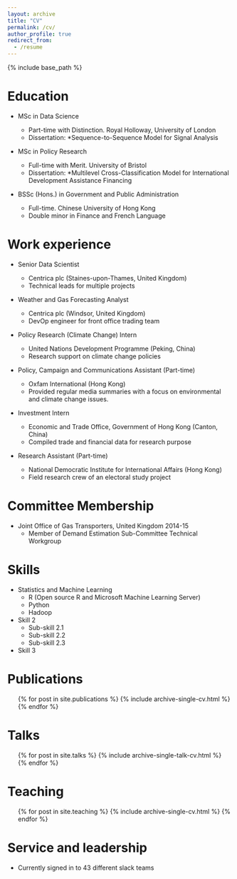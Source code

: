 ```yaml
---
layout: archive
title: "CV"
permalink: /cv/
author_profile: true
redirect_from:
  - /resume
---
```


{% include base_path %}

Education
======
* MSc in Data Science
  * Part-time with Distinction. Royal Holloway, University of London
  * Dissertation: *Sequence-to-Sequence Model for Signal Analysis

* MSc in Policy Research
  * Full-time with Merit. University of Bristol
  * Dissertation: *Multilevel Cross-Classification Model for International Development Assistance Financing

* BSSc (Hons.) in Government and Public Administration
  * Full-time. Chinese University of Hong Kong
  * Double minor in Finance and French Language 

Work experience
======
* Senior Data Scientist
  * Centrica plc (Staines-upon-Thames, United Kingdom)
  * Technical leads for multiple projects
  
* Weather and Gas Forecasting Analyst
  * Centrica plc (Windsor, United Kingdom)
  * DevOp engineer for front office trading team
  
* Policy Research (Climate Change) Intern
  * United Nations Development Programme (Peking, China)
  * Research support on climate change policies
  
* Policy, Campaign and Communications Assistant (Part-time)
  * Oxfam International (Hong Kong)
  * Provided regular media summaries with a focus on environmental and climate change issues.
  
* Investment Intern
  * Economic and Trade Office, Government of Hong Kong (Canton, China)
  * Compiled trade and financial data for research purpose
  
* Research Assistant (Part-time)
  * National Democratic Institute for International Affairs (Hong Kong)
  * Field research crew of an electoral study project
  
Committee Membership
======
* Joint Office of Gas Transporters, United Kingdom 2014-15
  * Member of Demand Estimation Sub-Committee Technical Workgroup


Skills
======
* Statistics and Machine Learning
  * R (Open source R and Microsoft Machine Learning Server)
  * Python
  * Hadoop
* Skill 2
  * Sub-skill 2.1
  * Sub-skill 2.2
  * Sub-skill 2.3
* Skill 3

Publications
======
  <ul>{% for post in site.publications %}
    {% include archive-single-cv.html %}
  {% endfor %}</ul>
  
Talks
======
  <ul>{% for post in site.talks %}
    {% include archive-single-talk-cv.html %}
  {% endfor %}</ul>
  
Teaching
======
  <ul>{% for post in site.teaching %}
    {% include archive-single-cv.html %}
  {% endfor %}</ul>
  
Service and leadership
======
* Currently signed in to 43 different slack teams
